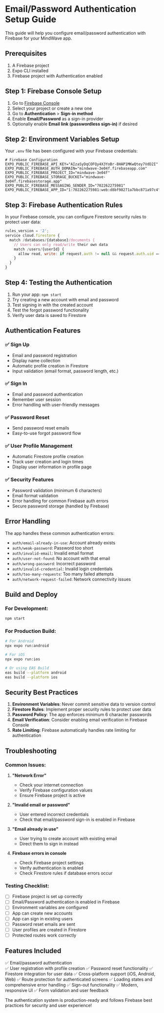 # Email/Password Authentication Setup Guide

This guide will help you configure email/password authentication with Firebase for your MindWave app.

## Prerequisites

1. A Firebase project
2. Expo CLI installed  
3. Firebase project with Authentication enabled

## Step 1: Firebase Console Setup

1. Go to [Firebase Console](https://console.firebase.google.com/)
2. Select your project or create a new one
3. Go to **Authentication** > **Sign-in method**
4. Enable **Email/Password** as a sign-in provider
5. Optionally enable **Email link (passwordless sign-in)** if desired

## Step 2: Environment Variables Setup

Your `.env` file has been configured with your Firebase credentials:

```env
# Firebase Configuration
EXPO_PUBLIC_FIREBASE_API_KEY="AIzaSyDqCOFQy4X3YoBr-8HAP1MKwQtey7VdD2I"
EXPO_PUBLIC_FIREBASE_AUTH_DOMAIN="mindwave-3e04f.firebaseapp.com"
EXPO_PUBLIC_FIREBASE_PROJECT_ID="mindwave-3e04f"
EXPO_PUBLIC_FIREBASE_STORAGE_BUCKET="mindwave-3e04f.firebasestorage.app"
EXPO_PUBLIC_FIREBASE_MESSAGING_SENDER_ID="702262275981"
EXPO_PUBLIC_FIREBASE_APP_ID="1:702262275981:web:d8bf98271a7bbc871a97c4"
```

## Step 3: Firebase Authentication Rules

In your Firebase console, you can configure Firestore security rules to protect user data:

```javascript
rules_version = '2';
service cloud.firestore {
  match /databases/{database}/documents {
    // Users can only read/write their own data
    match /users/{userId} {
      allow read, write: if request.auth != null && request.auth.uid == userId;
    }
  }
}
```

## Step 4: Testing the Authentication

1. Run your app: `npm start`
2. Try creating a new account with email and password
3. Test signing in with the created account
4. Test the forgot password functionality
5. Verify user data is saved to Firestore

## Authentication Features

### ✅ Sign Up
- Email and password registration
- Display name collection
- Automatic profile creation in Firestore
- Input validation (email format, password length, etc.)

### ✅ Sign In  
- Email and password authentication
- Remember user session
- Error handling with user-friendly messages

### ✅ Password Reset
- Send password reset emails
- Easy-to-use forgot password flow

### ✅ User Profile Management
- Automatic Firestore profile creation
- Track user creation and login times
- Display user information in profile page

### ✅ Security Features
- Password validation (minimum 6 characters)
- Email format validation
- Error handling for common Firebase auth errors
- Secure password storage (handled by Firebase)

## Error Handling

The app handles these common authentication errors:

- `auth/email-already-in-use`: Account already exists
- `auth/weak-password`: Password too short
- `auth/invalid-email`: Invalid email format
- `auth/user-not-found`: No account with that email
- `auth/wrong-password`: Incorrect password
- `auth/invalid-credential`: Invalid login credentials
- `auth/too-many-requests`: Too many failed attempts
- `auth/network-request-failed`: Network connectivity issues

## Build and Deploy

### For Development:
```bash
npm start
```

### For Production Build:
```bash
# For Android
npx expo run:android

# For iOS  
npx expo run:ios

# Or using EAS Build
eas build --platform android
eas build --platform ios
```

## Security Best Practices

1. **Environment Variables**: Never commit sensitive data to version control
2. **Firestore Rules**: Implement proper security rules to protect user data
3. **Password Policy**: The app enforces minimum 6 character passwords
4. **Email Verification**: Consider enabling email verification in Firebase Console
5. **Rate Limiting**: Firebase automatically handles rate limiting for authentication

## Troubleshooting

### Common Issues:

1. **"Network Error"**
   - Check your internet connection
   - Verify Firebase configuration values
   - Ensure Firebase project is active

2. **"Invalid email or password"**  
   - User entered incorrect credentials
   - Check that email/password sign-in is enabled in Firebase

3. **"Email already in use"**
   - User trying to create account with existing email
   - Direct them to sign in instead

4. **Firebase errors in console**
   - Check Firebase project settings
   - Verify authentication is enabled
   - Check Firestore rules if database errors occur

### Testing Checklist:

- [ ] Firebase project is set up correctly
- [ ] Email/Password authentication is enabled in Firebase
- [ ] Environment variables are configured
- [ ] App can create new accounts
- [ ] App can sign in existing users
- [ ] Password reset emails are sent
- [ ] User profiles are created in Firestore
- [ ] Protected routes work correctly

## Features Included

✅ Email/password authentication  
✅ User registration with profile creation
✅ Password reset functionality
✅ Firestore integration for user data
✅ Cross-platform support (iOS, Android, Web)
✅ Route protection for authenticated screens
✅ Loading states and comprehensive error handling
✅ Sign-out functionality
✅ Modern, responsive UI
✅ Form validation and user feedback

The authentication system is production-ready and follows Firebase best practices for security and user experience!
